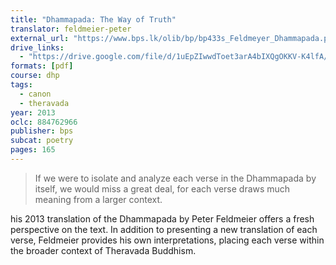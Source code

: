 ```yaml
---
title: "Dhammapada: The Way of Truth"
translator: feldmeier-peter
external_url: "https://www.bps.lk/olib/bp/bp433s_Feldmeyer_Dhammapada.pdf"
drive_links:
  - "https://drive.google.com/file/d/1uEpZIwwdToet3arA4bIXQgOKKV-K4lfA/view?usp=sharing"
formats: [pdf]
course: dhp 
tags:
  - canon
  - theravada
year: 2013
oclc: 884762966
publisher: bps
subcat: poetry
pages: 165
---
```


> If we were to isolate and analyze each verse in the
Dhammapada by itself, we would miss a great deal, for
each verse draws much meaning from a larger context.

his 2013 translation of the Dhammapada by Peter Feldmeier offers a fresh perspective on the text. In addition to presenting a new translation of each verse, Feldmeier provides his own interpretations, placing each verse within the broader context of Theravada Buddhism.